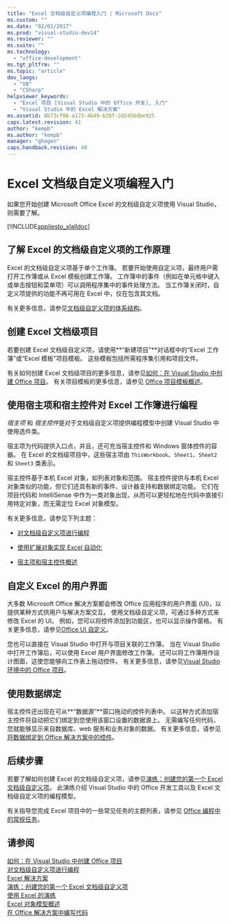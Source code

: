 ```yaml
---
title: "Excel 文档级自定义项编程入门 | Microsoft Docs"
ms.custom: ""
ms.date: "02/02/2017"
ms.prod: "visual-studio-dev14"
ms.reviewer: ""
ms.suite: ""
ms.technology: 
  - "office-development"
ms.tgt_pltfrm: ""
ms.topic: "article"
dev_langs: 
  - "VB"
  - "CSharp"
helpviewer_keywords: 
  - "Excel 项目 [Visual Studio 中的 Office 开发], 入门"
  - "Visual Studio 中的 Excel 解决方案"
ms.assetid: 8b73cf08-a173-4b49-b20f-2d2456dbe925
caps.latest.revision: 41
author: "kempb"
ms.author: "kempb"
manager: "ghogen"
caps.handback.revision: 40
---
```

# Excel 文档级自定义项编程入门
  如果您开始创建 Microsoft Office Excel 的文档级自定义项使用 Visual Studio，则需要了解。  
  
 [!INCLUDE[appliesto_xlalldoc](../vsto/includes/appliesto-xlalldoc-md.md)]  
  
## 了解 Excel 的文档级自定义项的工作原理  
 Excel 的文档级自定义项基于单个工作簿。  若要开始使用自定义项，最终用户需打开工作簿或从 Excel 模板创建工作簿。  工作簿中的事件（例如在单元格中键入或单击按钮和菜单项）可以调用程序集中的事件处理方法。  当工作簿关闭时，自定义项提供的功能不再可用在 Excel 中，仅在包含其文档。  
  
 有关更多信息，请参见[文档级自定义项的体系结构](../vsto/architecture-of-document-level-customizations.md)。  
  
## 创建 Excel 文档级项目  
 若要创建 Excel 文档级自定义项，请使用**“新建项目”**对话框中的“Excel 工作簿”或“Excel 模板”项目模板。  这些模板包括所需程序集引用和项目文件。  
  
 有关如何创建 Excel 文档级项目的更多信息，请参见[如何：在 Visual Studio 中创建 Office 项目](../vsto/how-to-create-office-projects-in-visual-studio.md)。  有关项目模板的更多信息，请参见 [Office 项目模板概述](../vsto/office-project-templates-overview.md)。  
  
## 使用宿主项和宿主控件对 Excel 工作簿进行编程  
 *宿主项* 和 *宿主控件*是对于文档级自定义项提供编程模型中创建 Visual Studio 中使用选件类。  
  
 宿主项为代码提供入口点，并且，还可充当宿主控件和 Windows 窗体控件的容器。  在 Excel 的文档级项目中，这些宿主项由 `ThisWorkbook`、`Sheet1`、`Sheet2` 和 `Sheet3` 类表示。  
  
 宿主控件基于本机 Excel 对象，如列表对象和范围。  宿主控件提供与本机 Excel 对象类似的功能，但它们还具有新的事件、设计器支持和数据绑定功能。  它们在项目代码和 IntelliSense 中作为一类对象出现，从而可以更轻松地在代码中直接引用特定对象，而无需定位 Excel 对象模型。  
  
 有关更多信息，请参见下列主题：  
  
-   [对文档级自定义项进行编程](../vsto/programming-document-level-customizations.md)  
  
-   [使用扩展对象实现 Excel 自动化](../vsto/automating-excel-by-using-extended-objects.md)  
  
-   [宿主项和宿主控件概述](../vsto/host-items-and-host-controls-overview.md)  
  
## 自定义 Excel 的用户界面  
 大多数 Microsoft Office 解决方案都会修改 Office 应用程序的用户界面 \(UI\)，以提供某种方式供用户与解决方案交互。  使用文档级自定义项，可通过多种方式来修改 Excel 的 UI。  例如，您可以将控件添加到功能区，也可以显示操作窗格。  有关更多信息，请参见[Office UI 自定义](../vsto/office-ui-customization.md)。  
  
 您也可以直接在 Visual Studio 中打开与项目关联的工作簿。  当在 Visual Studio 中打开工作簿后，可以使用 Excel 用户界面修改工作簿。  还可以将工作簿用作设计图面，这使您能够向工作表上拖动控件。  有关更多信息，请参见[Visual Studio 环境中的 Office 项目](../vsto/office-projects-in-the-visual-studio-environment.md)。  
  
## 使用数据绑定  
 宿主控件还出现在可从**“数据源”**窗口拖动的控件列表中。  以这种方式添加宿主控件将自动把它们绑定到您使用该窗口设置的数据源上。  无需编写任何代码，您就能够显示来自数据库、web 服务和业务对象的数据。  有关更多信息，请参见[将数据绑定到 Office 解决方案中的控件](../vsto/binding-data-to-controls-in-office-solutions.md)。  
  
## 后续步骤  
 若要了解如何创建 Excel 的文档级自定义项，请参见[演练：创建您的第一个 Excel 文档级自定义项](../vsto/walkthrough-creating-your-first-document-level-customization-for-excel.md)。  此演练介绍 Visual Studio 中的 Office 开发工具以及 Excel 文档级自定义项的编程模型。  
  
 有关指导您完成 Excel 项目中的一些常见任务的主题列表，请参见 [Office 编程中的常规任务](../vsto/common-tasks-in-office-programming.md)。  
  
## 请参阅  
 [如何：在 Visual Studio 中创建 Office 项目](../vsto/how-to-create-office-projects-in-visual-studio.md)   
 [对文档级自定义项进行编程](../vsto/programming-document-level-customizations.md)   
 [Excel 解决方案](../vsto/excel-solutions.md)   
 [演练：创建您的第一个 Excel 文档级自定义项](../vsto/walkthrough-creating-your-first-document-level-customization-for-excel.md)   
 [使用 Excel 的演练](../vsto/walkthroughs-using-excel.md)   
 [Excel 对象模型概述](../vsto/excel-object-model-overview.md)   
 [在 Office 解决方案中编写代码](../vsto/writing-code-in-office-solutions.md)  
  
  